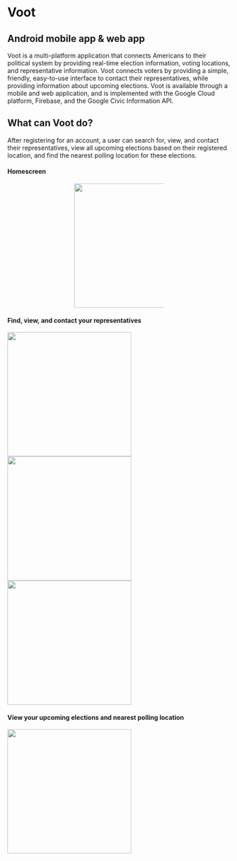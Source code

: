 # Voot
## Android mobile app & web app

Voot is a multi-platform application that connects Americans to their political system by providing real-time election information, voting locations, and representative information. Voot connects voters by providing a simple, friendly, easy-to-use interface to contact their representatives, while providing information about upcoming elections. Voot is available through a mobile and web application, and is implemented with the Google Cloud platform, Firebase, and the Google Civic Information API.

## What can Voot do?

After registering for an account, a user can search for, view, and contact their representatives, view all upcoming elections based on their registered location, and find the nearest polling location for these elections.

#### Homescreen
<div style="display: block; margin-left: auto; margin-right: auto; width: 40%;">
<img src="https://i.imgur.com/uziylpC.jpg" width="280"/>
</div>

#### Find, view, and contact your representatives
<div>
<img src="https://i.imgur.com/ZLWA9ip.jpg" width="280" style="float:left;" />
<img src="https://i.imgur.com/YJjKubm.jpg" width="280"/>
<img src="https://i.imgur.com/egJMxQR.jpg" width="280"/>
</div>

#### View your upcoming elections and nearest polling location
<img src="https://i.imgur.com/JZPapIx.jpg" width="280"/>
